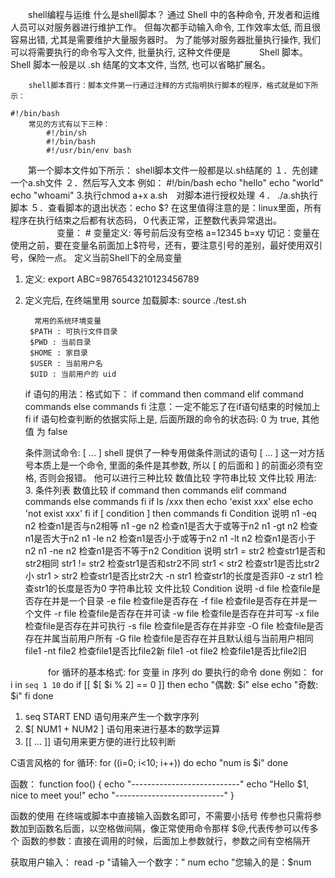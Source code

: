 　　shell编程与运维
   什么是shell脚本？
      通过 Shell 中的各种命令, 开发者和运维⼈员可以对服务器进⾏维护⼯作。
    但每次都⼿动输⼊命令, ⼯作效率太低, ⽽且很容易出错, 尤其是需要维护⼤量服务器时。
    为了能够对服务器批量执⾏操作, 我们可以将需要执⾏的命令写⼊⽂件, 批量执⾏, 这种⽂件便是                                  　　　Shell 脚本。Shell 脚本⼀般是以 .sh 结尾的⽂本⽂件, 当然, 也可以省略扩展名。       

        shell脚本首行：脚本⽂件第⼀⾏通过注释的⽅式指明执⾏脚本的程序，格式就是如下所示：
                                                                #!/bin/bash
        常见的方式有以下三种：
            #!/bin/sh
            #!/bin/bash
            #!/usr/bin/env bash
　　第一个脚本文件如下所示：
            shell脚本文件一般都是以.sh结尾的
            １．先创建一个a.sh文件
            ２．然后写入文本
            例如：
                #!/bin/bash
                echo "hello"
                echo "world"
                echo "whoami"
             3.执行chmod a+x a.sh　对脚本进行授权处理
             ４． ./a.sh执行脚本
             ５．查看脚本的退出状态：echo $?
                在这里值得注意的是：linux里面，所有程序在执行结束之后都有状态码，０代表正常，正整数代表异常退出。
　　
　　　变量：
        # 变量定义: 等号前后没有空格
        a=12345
        b=xy
        切记：变量在使用之前，要在变量名前面加上$符号，还有，要注意引号的差别，最好使用双引号，保险一点。
             定义当前Shell下的全局变量
1. 定义: export ABC=9876543210123456789
2. 定义完后, 在终端⾥⽤ source 加载脚本: source ./test.sh

         常⽤的系统环境变量
        $PATH : 可执⾏⽂件⽬录
        $PWD : 当前⽬录
        $HOME : 家⽬录
        $USER : 当前⽤户名
        $UID : 当前⽤户的 uid
        
    if 语句的用法：格式如下：
        if command
        then 
            command
        elif command
            commands
        else
            commands
        fi
    注意：一定不能忘了在if语句结束的时候加上fi
         if 语句检查判断的依据实际上是, 后⾯所跟的命令的状态码: 0 为 true, 其他值 为 false

    条件测试命令: [ ... ]
    shell 提供了⼀种专⽤做条件测试的语句 [ ... ]
    这⼀对⽅括号本质上是⼀个命令, ⾥⾯的条件是其参数, 所以 [ 的后⾯和 ] 的前⾯必须有空
    格, 否则会报错。
        他可以进⾏三种⽐较
        数值⽐较
        字符串⽐较
        ⽂件⽐较
        ⽤法:
                    3. 条件列表
                    数值⽐较
                    if command
                    then
                     commands
                    elif command
                     commands
                    else
                     commands
                    fi
                    if ls /xxx
                    then
                     echo 'exist xxx'
                    else
                     echo 'not exist xxx'
                    fi
                    if [ condition ]
                    then
                     commands
                    fi
                    Condition 说明
                    n1 -eq n2 检查n1是否与n2相等
                    n1 -ge n2 检查n1是否⼤于或等于n2
                    n1 -gt n2 检查n1是否⼤于n2
                    n1 -le n2 检查n1是否⼩于或等于n2
                    n1 -lt n2 检查n1是否⼩于n2
                    n1 -ne n2 检查n1是否不等于n2
                    Condition 说明
                    str1 = str2 检查str1是否和str2相同
                    str1 != str2 检查str1是否和str2不同
                    str1 < str2 检查str1是否⽐str2⼩
                    str1 > str2 检查str1是否⽐str2⼤
                    -n str1 检查str1的⻓度是否⾮0
                    -z str1 检查str1的⻓度是否为0
                    字符串⽐较
                    ⽂件⽐较
                    Condition 说明
                    -d file 检查file是否存在并是⼀个⽬录
                    -e file 检查file是否存在
                    -f file 检查file是否存在并是⼀个⽂件
                    -r file 检查file是否存在并可读
                    -w file 检查file是否存在并可写
                    -x file 检查file是否存在并可执⾏
                    -s file 检查file是否存在并⾮空
                    -O file 检查file是否存在并属当前⽤户所有
                    -G file 检查file是否存在并且默认组与当前⽤户相同
                    file1 -nt file2 检查file1是否⽐file2新
                    file1 -ot file2 检查file1是否⽐file2旧


　　　　 for 循环的基本格式:
                for 变量 in 序列 do
                     要执⾏的命令
                done
        例如：
            for i in `seq 1 10`
            do
             if [[ $[ $i % 2] == 0 ]]
             then
             echo "偶数: $i"
             else
             echo "奇数: $i"
             fi
            done
1. seq START END 语句⽤来产⽣⼀个数字序列
2. $[ NUM1 + NUM2 ] 语句⽤来进⾏基本的数学运算
3. [[ ... ]] 语句⽤来更⽅便的进⾏⽐较判断
            
 C语⾔⻛格的 for 循环:
        for ((i=0; i<10; i++))
        do
         echo "num is $i"
        done
       

函数：
 function foo() {
 echo "---------------------------"
 echo "Hello $1, nice to meet you!"
 echo "---------------------------"
}

 函数的使⽤
在终端或脚本中直接输⼊函数名即可，不需要⼩括号
传参也只需将参数加到函数名后⾯，以空格做间隔，像正常使⽤命令那样
$@,代表传参可以传多个
函数的参数：直接在调用的时候，后面加上参数就行，参数之间有空格隔开

获取用户输入：
read -p "请输⼊⼀个数字：" num
echo "您输⼊的是：$num










